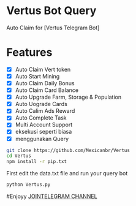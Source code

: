 # Vertus Bot Query

Auto Claim for [Vertus Telegram Bot]


# Features

- [x] Auto Claim Vert token
- [x] Auto Start Mining
- [x] Auto Claim Daily Bonus
- [x] Auto Claim Card Balance
- [x] Auto Upgrade Farm, Storage & Population
- [x] Auto Uograde Cards
- [x] Auto Calim Ads Reward
- [x] Auto Complete Task
- [x] Multi Account Support
- [x] eksekusi seperti biasa
- [x] menggunakan Query
```bash
git clone https://github.com/Mexicanbr/Vertus
cd Vertus
npm install -r pip.txt
```
First edit the data.txt file and run your query bot
```bash
python Vertus.py
```
#Enjoyy
[ JOINTELEGRAM CHANNEL](https://t.me/MexicanbrScripts)

